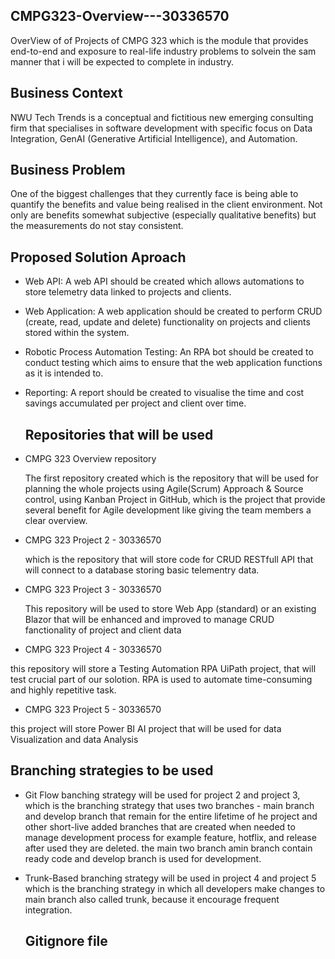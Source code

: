 ## CMPG323-Overview---30336570

OverView of of Projects of CMPG 323 which is the module that provides end-to-end and exposure to real-life industry problems to solvein the sam manner that  i will be expected to complete in industry.

##                              Business Context

NWU Tech Trends is a conceptual and fictitious new emerging consulting firm that specialises in software development with specific focus on Data Integration, GenAI (Generative Artificial Intelligence), and Automation.

##                               Business Problem


One of the biggest challenges that they currently face is being able to quantify the benefits and value being realised in the client environment. Not only are benefits somewhat subjective (especially qualitative benefits) but the measurements do not stay consistent.

## Proposed Solution Aproach

- Web API: A web API should be created which allows automations to store telemetry data linked to projects and clients.
- Web Application: A web application should be created to perform CRUD (create, read, update and delete) functionality on projects and clients stored within the system.
- Robotic Process Automation Testing: An RPA bot should be created to conduct testing which aims to ensure that the web application functions as it is intended to.
- Reporting: A report should be created to visualise the time and cost savings accumulated per project and client over time.

  ## Repositories that will be used
- CMPG 323 Overview repository

  The first repository created which is the repository that will be used for planning the whole projects using Agile(Scrum) Approach & Source control, using Kanban Project in GitHub, which is the project that provide several benefit for Agile development like giving the team members a clear overview.
  
- CMPG 323 Project 2 - 30336570

  which is the repository that will store code for CRUD RESTfull API that will connect to a 
  database storing basic telementry data.

- CMPG 323 Project 3 - 30336570

  This repository will be used to store Web App (standard) or an existing Blazor that will be 
  enhanced and improved to manage CRUD fanctionality of project and client data

- CMPG 323 Project 4 - 30336570

  
this repository will store a Testing Automation RPA UiPath project, that will test crucial part of our solotion. RPA is used to automate time-consuming and highly repetitive task.

-  CMPG 323 Project 5 - 30336570

this project will  store Power BI AI project that will be used for data Visualization and data Analysis
  
## Branching strategies to be used 

- Git Flow banching strategy will be used for project 2 and project 3, which is the branching strategy that uses two branches - main branch and develop branch that remain for the entire lifetime of he project and other short-live added branches that are created when needed to manage development process for example feature, hotflix, and release after  used they are deleted. the main two branch  amin branch contain ready code  and develop branch is used for development.

- Trunk-Based branching strategy will be used in project 4 and project 5 which is the branching strategy in which all developers make changes to main branch also called trunk, because it encourage frequent integration.

  ## Gitignore file
  

  

